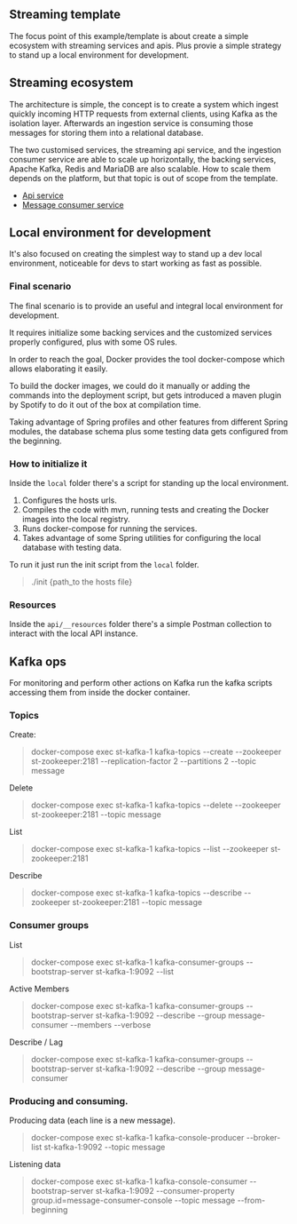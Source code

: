 Streaming template
------------------
The focus point of this example/template is about create a simple ecosystem with streaming services and apis. Plus provie
a simple strategy to stand up a local environment for development.
                             
## Streaming ecosystem
The architecture is simple, the concept is to create a system which ingest quickly incoming HTTP requests from external 
clients, using Kafka as the isolation layer. Afterwards an ingestion service is consuming those messages for storing them 
into a relational database.

The two customised services, the streaming api service, and the ingestion consumer service are able to scale up
horizontally, the backing services, Apache Kafka, Redis and MariaDB are also scalable. How to scale them depends on the platform,
but that topic is out of scope from the template.

* [Api service](./api/API.md)
* [Message consumer service](./message-consumer/MESSAGE_CONSUMER.md)

## Local environment for development
It's also focused on creating the simplest way to stand up a dev local environment, noticeable for devs to start working 
as fast as possible.

### Final scenario
The final scenario is to provide an useful and integral local environment for development.

It requires initialize some backing services and the customized services properly configured, plus with some OS rules.

In order to reach the goal, Docker provides the tool docker-compose which allows elaborating it easily.

To build the docker images, we could do it manually or adding the commands into the deployment script, but gets introduced 
a maven plugin by Spotify to do it out of the box at compilation time.

Taking advantage of Spring profiles and other features from different Spring modules, the database schema plus some testing 
data gets configured from the beginning.

### How to initialize it
Inside the ```local``` folder there's a script for standing up the local environment.
1. Configures the hosts urls.
2. Compiles the code with mvn, running tests and creating the Docker images into the local registry.
3. Runs docker-compose for running the services. 
4. Takes advantage of some Spring utilities for configuring the local database with testing data.
                                
To run it just run the init script from the ```local``` folder.
> ./init {path_to the hosts file}

### Resources
Inside the ```api/__resources``` folder there's a simple Postman collection to interact with the local API instance.

## Kafka ops
For monitoring and perform other actions on Kafka run the kafka scripts accessing them from inside the docker container.

### Topics

Create:
> docker-compose exec st-kafka-1 kafka-topics --create --zookeeper st-zookeeper:2181 --replication-factor 2 --partitions 2 --topic message

Delete
> docker-compose exec st-kafka-1 kafka-topics --delete --zookeeper st-zookeeper:2181 --topic message

List
> docker-compose exec st-kafka-1 kafka-topics --list --zookeeper st-zookeeper:2181

Describe
> docker-compose exec st-kafka-1 kafka-topics --describe --zookeeper st-zookeeper:2181 --topic message

### Consumer groups

List
> docker-compose exec st-kafka-1 kafka-consumer-groups --bootstrap-server st-kafka-1:9092 --list

Active Members
> docker-compose exec st-kafka-1 kafka-consumer-groups --bootstrap-server st-kafka-1:9092 --describe --group message-consumer --members --verbose

Describe / Lag
> docker-compose exec st-kafka-1 kafka-consumer-groups --bootstrap-server st-kafka-1:9092 --describe --group message-consumer

### Producing and consuming.

Producing data (each line is a new message).
> docker-compose exec st-kafka-1 kafka-console-producer --broker-list st-kafka-1:9092 --topic message

Listening data
> docker-compose exec st-kafka-1 kafka-console-consumer --bootstrap-server st-kafka-1:9092 --consumer-property group.id=message-consumer-console --topic message --from-beginning